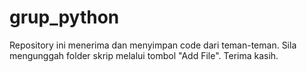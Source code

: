 # grup_python
Repository ini menerima dan menyimpan code dari teman-teman.
Sila mengunggah folder skrip melalui tombol "Add File".
Terima kasih.
